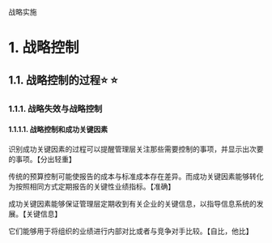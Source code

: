 战略实施

# 1. 战略控制

## 1.1. 战略控制的过程:star: :star: 

### 1.1.1. 战略失效与战略控制

#### 1.1.1.1. 战略控制和成功关键因素

识别成功关键因素的过程可以提醒管理层关注那些需要控制的事项，并显示出次要的事项。【分出轻重】

传统的预算控制可能使报告的成本与标准成本存在差异。而成功关键因素能够转化为按照相同方式定期报告的关键性业绩指标。【准确】

成功关键因素能够保证管理层定期收到有关企业的关键信息，以指导信息系统的发展。【关键信息】

它们能够用于将组织的业绩进行内部对比或者与竞争对手比较。【自比，他比】

